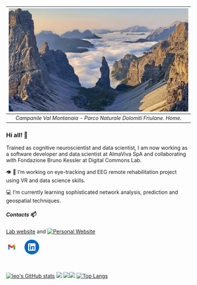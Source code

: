 | ![CampanileValMontanaia](montanaia.png) | 
|:--:| 
| *Campanile Val Montanaia - Parco Naturale Dolomiti Friulane. Home.* |

### Hi all! 👋

Trained as cognitive neuroscientist and data scientist,  I am now working as a software developer and data scientist at AlmaViva SpA and collaborating
with Fondazione Bruno Kessler at Digital Commons Lab.

👁️ 🧠 I’m working on eye-tracking and EEG remote rehabilitation project using VR and data science skills.

💻 I’m currently learning sophisticated network analysis, prediction and geospatial techniques. 

##### Contacts 📫

[Lab website](https://dcl.fbk.eu/) and [![Personal Website]()](https://davidebrex.github.io/)

<div style="display: flex; align-items: center;">
    <a href="mailto:leo.venturoso@gmail.com" style="margin-right: 20px;">
        <img src="gmail-icon-free-png.webp" alt="gmail logo" style="horizontal-align: middle;" width="30px" />
    </a>
    <a href="https://www.linkedin.com/in/leonardo-venturoso/">
        <img src="linkedin.png" alt="LinkedIn logo" style="horizontal-align: middle;"width="40px" />
    </a>    
</div>


&nbsp;

[![leo's GitHub stats](https://github-readme-stats.vercel.app/api?username=leoventuroso)](https://github.com/leoventuroso)
![](https://github-profile-summary-cards.vercel.app/api/cards/profile-details?username=leoventuroso&theme=default)
![](https://github-profile-summary-cards.vercel.app/api/cards/repos-per-language?username=leoventuroso&theme=default)![](https://github-profile-summary-cards.vercel.app/api/cards/stats?username=ShogoHirasawa&theme=default)
[![Top Langs](https://github-readme-stats.vercel.app/api/top-langs/?username=leoventuroso&layout=compact)](https://github.com/leoventuroso)


